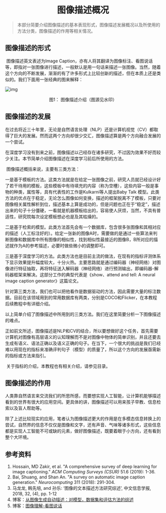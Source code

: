 <center><h1> 图像描述概况</h1></center>

> 本部分简要介绍图像描述的基本表现形式，图像描述发展概况以及所使用的方法分类，图像描述的作用等相关情况。



## 图像描述的形式

​		图像描述英文表述为Image Caption，亦有人将其翻译为图像标注、看图说话等，即指对一张图像进行描述，一般默认是用一句话来描述一张图像。当然，随着这个方向的不断发展，渐渐的有了许多形式上比较创新的描述，但在本质上还是类似的。我们下面用一张经典的图来解释：

![img](http://resource.mahc.host/img/figure1.png)

<center>图1： 图像描述介绍（图源见水印）</center>

## 图像描述的发展

​		在过去将近三十年里，无论是自然语言处理（NLP）还是计算机视觉（CV）都取得了巨大的发展。然而这两个方向却很少交汇，图像描述算是两个方向融合发展的一个尝试。

​		在深度学习没有到来之前，图像描述以己经存在诸多研究，不过因为效果不好而较少关注。本节简单介绍图像描述在深度学习前后所使用的方法。

​		图像描述概括来说，主要有三类方法：

​		一是基于模板的方法。这类方法就是在给定一张图像之前，研究人员就已经设计好了若干待用的模板，这些模板中有待填充的内容（称为空槽），这些内容一般是事物的种类，属性等，具有代表性的工作是Kulkarni等人提出Baby Talk 模型。此类方法的优点在于稳定，无论怎么图像如何变换，描述的框架脱离不了模板，只要对图像相关属性解析到位，描述基本上算是成功的，但是问题也正在于“稳定”，描述出来的句子十分僵硬，一看就是机器模板给出的，容易使人厌烦，当然，不具有普适性，研究院每次设定模板想必也是及其枯燥的。

​		二是基于检索的模型。此类方法首先会有一个数据库，包含很多张图像和其相对应的描述（人工标注好的）。给定一张新的图像A时，需要做的是通过一些算法来判断图像和数据库中所有图像的相似性，找到相似性最接近的图像B，B所对应的描述就作为A的参考描述，必要时做些微小的调整即可。

​		三是基于深度学习的方法。此类方法也是目前主流的做法，在现有的指标评测体系下显示效果提升幅度较大，十分火热。主要思路就是通过编码器（神经网络）对图像进行特征抽取，再将特征送入解码器（神经网络）进行预测输出，即编码器-解码器框架来解决。这部分工作的典型代表是《show、attend and tell: A neural image caption generator》这篇论文。

​		针对第三类方法，我们也可以把他看作是数据驱动的方法，因此需要大量的标注数据。目前在该领域用到的常用数据库有两类，分别是COCO和Flicker，在本教程后续教程中有详细介绍。

​		以上简单介绍了图像描述中所用到的三类方法。我们在这里简要分析一下图像描述的难点。

​		正如前文所述，图像描述是NLP和CV的结合，所以要想做好这个任务，首先需要计算机对图像有高层语义的认知理解而不是对图像中物体的简单识别，并且还要去生成有语义、语法正确以及语义正确的句子。在当下，一个很大的挑战是我们已经难以用现在的指标来准确评判句子（模型）的质量了，所以这个方向的发展亟需新的指标或方法来指引。

​		关于指标的介绍，本教程也有相关介绍，请参见目录。

## 图像描述的作用

​		人类靠自然语言来交流我们的所思所感，而要想实现人工智能，让计算机能够描述看到的世界有很大的应用空间。更具体的讲，图像描述可以用来孩子早教、信息检索以及盲人帮助等。

​		除了上述比较现实的应用，笔者认为图像描述更大的作用是在多模态信息转换上的尝试，自然界的信息不仅仅是图像和文字，还有声音、气味等诸多形式，这些信息都是实现人工智能不可或缺的元素，做好图像描述，既要着眼于小方向，还有看到整个大环境。



## 参考资料

1. Hossain, MD Zakir, et al. "A comprehensive survey of deep learning for image captioning." *ACM Computing Surveys (CSUR)* 51.6 (2019): 1-36.
2. Bai, Shuang, and Shan An. "A survey on automatic image caption generation." *Neurocomputing* 311 (2018): 291-304.
3. 马龙龙, 韩先培, and 孙乐: ‘图像的文本描述方法研究综述’, 中文信息学报, 2018, 32, (4), pp. 1-12
4. 博客：[从图像生成自动描述：对模型，数据集和评估方法的综述](https://blog.csdn.net/qq_21046135/article/details/78954311)
5. 博客：[图像理解-看图说话](https://blog.csdn.net/m0_37731749/article/details/80520144)